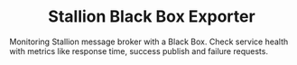 <h1 align="center">
Stallion Black Box Exporter
</h1>

Monitoring Stallion message broker with a Black Box. Check service health with metrics like response time, success publish and failure requests.
